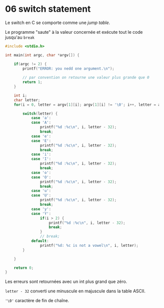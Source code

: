 # 06 switch statement

Le switch en C se comporte comme une *jump table*.

Le programme "saute" à la valeur concernée et exécute tout le code jusqu'au `break`

```c
#include <stdio.h>

int main(int argc, char *argv[]) {

    if(argc != 2) {
        printf("ERROR: you nedd one argument.\n");
		
        // par convention on retourne une valeur plus grande que 0
        return 1;
    }

    int i;
    char letter;
    for(i = 0, letter = argv[1][i]; argv[1][i] != '\0'; i++, letter = argv[1][i]) {

        switch(letter) {
            case 'a':
            case 'A':
                printf("%d :%c\n", i, letter - 32);
                break;
            case 'e':
            case 'E':
                printf("%d :%c\n", i, letter - 32);
                break;
            case 'i':
            case 'I':
                printf("%d :%c\n", i, letter - 32);
                break;
            case 'o':
            case 'O':
                printf("%d :%c\n", i, letter - 32);
                break;
            case 'u':
            case 'U':
                printf("%d :%c\n", i, letter - 32);
                break;
            case 'y':
            case 'Y':
                if(i > 2) {
                    printf("%d :%c\n", i, letter - 32);
                    break;
                }
                // break;
            default:
                printf("%d: %c is not a vowel\n", i, letter);
        }

    }

    return 0;
}
```

Les erreurs sont retournées avec un int plus grand que zéro.

`letter - 32` converti une minuscule en majuscule dans la table ASCII.

`'\0'` caractère de fin de chaîne. 